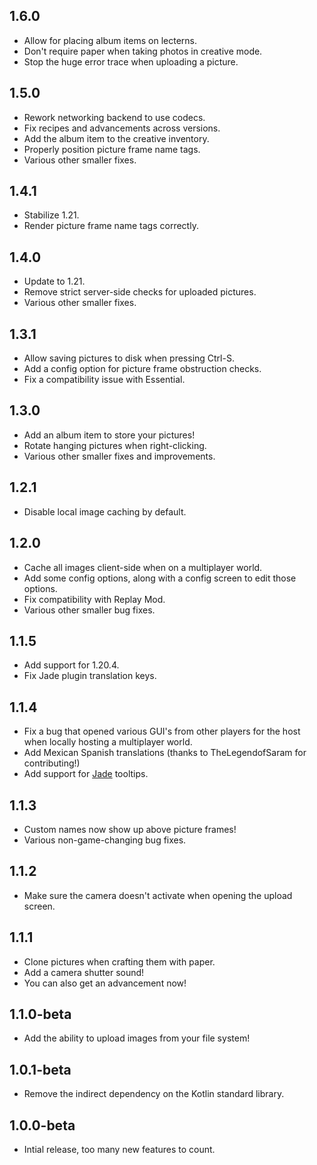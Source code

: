 ## 1.6.0

- Allow for placing album items on lecterns.
- Don't require paper when taking photos in creative mode.
- Stop the huge error trace when uploading a picture.

## 1.5.0

- Rework networking backend to use codecs.
- Fix recipes and advancements across versions.
- Add the album item to the creative inventory.
- Properly position picture frame name tags.
- Various other smaller fixes.

## 1.4.1

- Stabilize 1.21.
- Render picture frame name tags correctly.

## 1.4.0

- Update to 1.21.
- Remove strict server-side checks for uploaded pictures.
- Various other smaller fixes.

## 1.3.1

- Allow saving pictures to disk when pressing Ctrl-S.
- Add a config option for picture frame obstruction checks.
- Fix a compatibility issue with Essential.

## 1.3.0

- Add an album item to store your pictures!
- Rotate hanging pictures when right-clicking.
- Various other smaller fixes and improvements.

## 1.2.1

- Disable local image caching by default.

## 1.2.0

- Cache all images client-side when on a multiplayer world.
- Add some config options, along with a config screen to edit those options.
- Fix compatibility with Replay Mod.
- Various other smaller bug fixes.

## 1.1.5

- Add support for 1.20.4.
- Fix Jade plugin translation keys.

## 1.1.4

- Fix a bug that opened various GUI's from other players for the host when locally hosting a multiplayer world.
- Add Mexican Spanish translations (thanks to TheLegendofSaram for contributing!)
- Add support for [Jade](https://modrinth.com/mod/jade) tooltips.

## 1.1.3

- Custom names now show up above picture frames!
- Various non-game-changing bug fixes.

## 1.1.2

- Make sure the camera doesn't activate when opening the upload screen.

## 1.1.1

- Clone pictures when crafting them with paper.
- Add a camera shutter sound!
- You can also get an advancement now!

## 1.1.0-beta

- Add the ability to upload images from your file system!

## 1.0.1-beta

- Remove the indirect dependency on the Kotlin standard library.

## 1.0.0-beta

- Intial release, too many new features to count.
